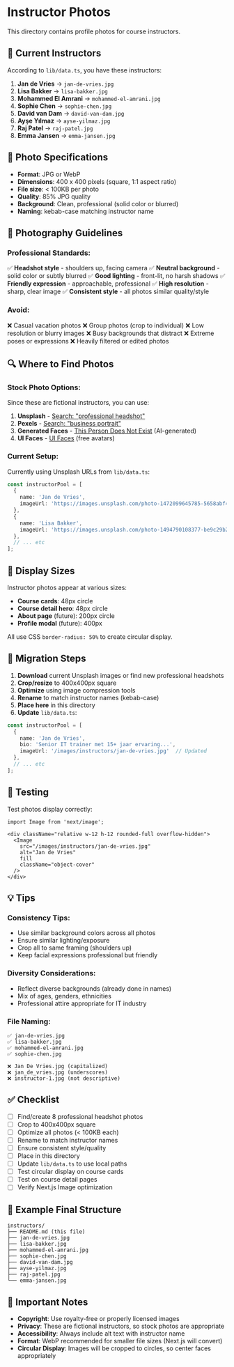 # Instructor Photos

This directory contains profile photos for course instructors.

## 👤 Current Instructors

According to `lib/data.ts`, you have these instructors:

1. **Jan de Vries** → `jan-de-vries.jpg`
2. **Lisa Bakker** → `lisa-bakker.jpg`
3. **Mohammed El Amrani** → `mohammed-el-amrani.jpg`
4. **Sophie Chen** → `sophie-chen.jpg`
5. **David van Dam** → `david-van-dam.jpg`
6. **Ayşe Yılmaz** → `ayse-yilmaz.jpg`
7. **Raj Patel** → `raj-patel.jpg`
8. **Emma Jansen** → `emma-jansen.jpg`

## 🎨 Photo Specifications

- **Format**: JPG or WebP
- **Dimensions**: 400 x 400 pixels (square, 1:1 aspect ratio)
- **File size**: < 100KB per photo
- **Quality**: 85% JPG quality
- **Background**: Clean, professional (solid color or blurred)
- **Naming**: kebab-case matching instructor name

## 📸 Photography Guidelines

### Professional Standards:
✅ **Headshot style** - shoulders up, facing camera
✅ **Neutral background** - solid color or subtly blurred
✅ **Good lighting** - front-lit, no harsh shadows
✅ **Friendly expression** - approachable, professional
✅ **High resolution** - sharp, clear image
✅ **Consistent style** - all photos similar quality/style

### Avoid:
❌ Casual vacation photos
❌ Group photos (crop to individual)
❌ Low resolution or blurry images
❌ Busy backgrounds that distract
❌ Extreme poses or expressions
❌ Heavily filtered or edited photos

## 🔍 Where to Find Photos

### Stock Photo Options:
Since these are fictional instructors, you can use:

1. **Unsplash** - [Search: "professional headshot"](https://unsplash.com/s/photos/professional-headshot)
2. **Pexels** - [Search: "business portrait"](https://www.pexels.com/search/business%20portrait/)
3. **Generated Faces** - [This Person Does Not Exist](https://thispersondoesnotexist.com/) (AI-generated)
4. **UI Faces** - [UI Faces](https://uifaces.co/) (free avatars)

### Current Setup:
Currently using Unsplash URLs from `lib/data.ts`:

```typescript
const instructorPool = [
  {
    name: 'Jan de Vries',
    imageUrl: 'https://images.unsplash.com/photo-1472099645785-5658abf4ff4e?w=200'
  },
  {
    name: 'Lisa Bakker',
    imageUrl: 'https://images.unsplash.com/photo-1494790108377-be9c29b29330?w=200'
  },
  // ... etc
];
```

## 📐 Display Sizes

Instructor photos appear at various sizes:
- **Course cards**: 48px circle
- **Course detail hero**: 48px circle
- **About page** (future): 200px circle
- **Profile modal** (future): 400px

All use CSS `border-radius: 50%` to create circular display.

## 🔄 Migration Steps

1. **Download** current Unsplash images or find new professional headshots
2. **Crop/resize** to 400x400px square
3. **Optimize** using image compression tools
4. **Rename** to match instructor names (kebab-case)
5. **Place here** in this directory
6. **Update** `lib/data.ts`:

```typescript
const instructorPool = [
  {
    name: 'Jan de Vries',
    bio: 'Senior IT trainer met 15+ jaar ervaring...',
    imageUrl: '/images/instructors/jan-de-vries.jpg'  // Updated
  },
  // ... etc
];
```

## 🎯 Testing

Test photos display correctly:

```tsx
import Image from 'next/image';

<div className="relative w-12 h-12 rounded-full overflow-hidden">
  <Image
    src="/images/instructors/jan-de-vries.jpg"
    alt="Jan de Vries"
    fill
    className="object-cover"
  />
</div>
```

## 💡 Tips

### Consistency Tips:
- Use similar background colors across all photos
- Ensure similar lighting/exposure
- Crop all to same framing (shoulders up)
- Keep facial expressions professional but friendly

### Diversity Considerations:
- Reflect diverse backgrounds (already done in names)
- Mix of ages, genders, ethnicities
- Professional attire appropriate for IT industry

### File Naming:
```
✅ jan-de-vries.jpg
✅ lisa-bakker.jpg
✅ mohammed-el-amrani.jpg
✅ sophie-chen.jpg

❌ Jan De Vries.jpg (capitalized)
❌ jan_de_vries.jpg (underscores)
❌ instructor-1.jpg (not descriptive)
```

## ✅ Checklist

- [ ] Find/create 8 professional headshot photos
- [ ] Crop to 400x400px square
- [ ] Optimize all photos (< 100KB each)
- [ ] Rename to match instructor names
- [ ] Ensure consistent style/quality
- [ ] Place in this directory
- [ ] Update `lib/data.ts` to use local paths
- [ ] Test circular display on course cards
- [ ] Test on course detail pages
- [ ] Verify Next.js Image optimization

## 📁 Example Final Structure

```
instructors/
├── README.md (this file)
├── jan-de-vries.jpg
├── lisa-bakker.jpg
├── mohammed-el-amrani.jpg
├── sophie-chen.jpg
├── david-van-dam.jpg
├── ayse-yilmaz.jpg
├── raj-patel.jpg
└── emma-jansen.jpg
```

## 🚨 Important Notes

- **Copyright**: Use royalty-free or properly licensed images
- **Privacy**: These are fictional instructors, so stock photos are appropriate
- **Accessibility**: Always include alt text with instructor name
- **Format**: WebP recommended for smaller file sizes (Next.js will convert)
- **Circular Display**: Images will be cropped to circles, so center faces appropriately
